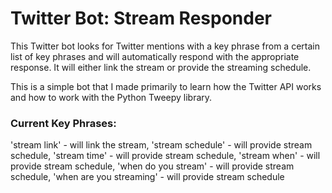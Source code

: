 # Twitter Bot: Stream Responder 
This Twitter bot looks for Twitter mentions with a key phrase from a certain list of key phrases and will automatically respond with the appropriate response. It will either link the stream or provide the streaming schedule.

This is a simple bot that I made primarily to learn how the Twitter API works and how to work with the Python Tweepy library.

### Current Key Phrases:
'stream link' - will link the stream,
'stream schedule' - will provide stream schedule,
'stream time' - will provide stream schedule,
'stream when' - will provide stream schedule,
'when do you stream' - will provide stream schedule,
'when are you streaming' - will provide stream schedule

